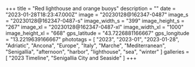 +++
title = "Red lighthouse and orange buoys"
description = ""
date = "2023-01-28T18:23:47.000Z"
image = "20230128@162347-0487"
image_s = "20230128@162347-0487-s"
image_width_s = "399"
image_height_s = "267"
image_xl = "20230128@162347-0487-xl"
image_width_xl = "1000"
image_height_xl = "668"
gps_latitude = "43.7226881166667"
gps_longitude = "13.2219639166667"
phototags = [ "2023", "2023-01", "2023-01-28", "Adriatic", "Ancona", "Europe", "Italy", "Marche", "Mediterranean", "Senigallia", "afternoon", "harbor", "lighthouse", "sea", "winter" ]
galleries = [ "2023 Timeline", "Senigallia City and Seaside" ]
+++
